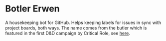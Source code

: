 # Botler Erwen

A housekeeping bot for GitHub. Helps keeping labels for issues in sync with
project boards, both ways. The name comes from the butler which is featured in
the first D&D campaign by Critical Role, see
[here](https://criticalrole.fandom.com/wiki/Erwen_Dastell).
